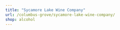 ```yaml
---
title: "Sycamore Lake Wine Company"
url: /columbus-grove/sycamore-lake-wine-company/
shop: alcohol
---
```

